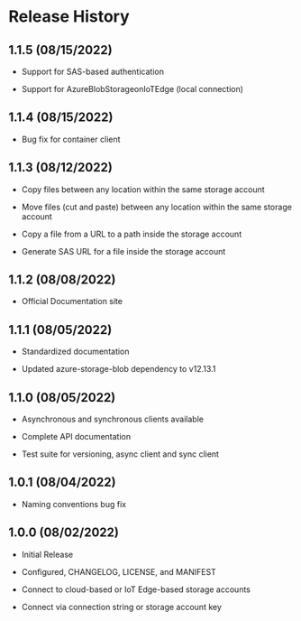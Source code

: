 # Release History

## 1.1.5 (08/15/2022)

- Support for SAS-based authentication

- Support for AzureBlobStorageonIoTEdge (local connection)

## 1.1.4 (08/15/2022)

- Bug fix for container client

## 1.1.3 (08/12/2022)

- Copy files between any location within the same storage account

- Move files (cut and paste) between any location within the same storage account

- Copy a file from a URL to a path inside the storage account

- Generate SAS URL for a file inside the storage account

## 1.1.2 (08/08/2022)

- Official Documentation site

## 1.1.1 (08/05/2022)

- Standardized documentation

- Updated azure-storage-blob dependency to v12.13.1

## 1.1.0 (08/05/2022)

- Asynchronous and synchronous clients available

- Complete API documentation

- Test suite for versioning, async client and sync client

## 1.0.1 (08/04/2022)

- Naming conventions bug fix

## 1.0.0 (08/02/2022)

- Initial Release

- Configured, CHANGELOG, LICENSE, and MANIFEST

- Connect to cloud-based or IoT Edge-based storage accounts

- Connect via connection string or storage account key
